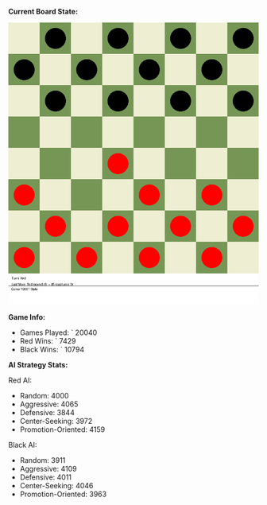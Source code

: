 
**Current Board State:**  
<!-- START_GIF -->
![Checkers Game](./checkers_game.gif)
<!-- END_GIF -->

**Game Info:**  
- Games Played: `<!-- GAMES_PLAYED --> 20040
- Red Wins: `<!-- RED_WINS --> 7429
- Black Wins: `<!-- BLACK_WINS --> 10794

<!-- AI_STATS -->
**AI Strategy Stats:**

Red AI:
- Random: 4000
- Aggressive: 4065
- Defensive: 3844
- Center-Seeking: 3972
- Promotion-Oriented: 4159

Black AI:
- Random: 3911
- Aggressive: 4109
- Defensive: 4011
- Center-Seeking: 4046
- Promotion-Oriented: 3963
